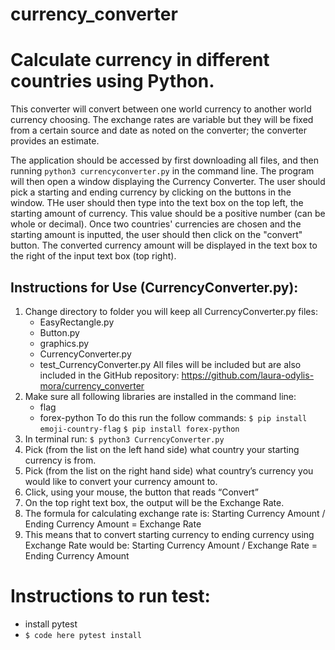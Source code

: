 # currency_converter

# Calculate currency in different countries using Python.

This converter will convert between one world currency to another world currency choosing. The exchange rates are variable but they will be fixed from a certain source and date as noted on the converter; the converter provides an estimate.

The application should be accessed by first downloading all files, and then running ```python3 currencyconverter.py``` in the command line. The program will then open a window displaying the Currency Converter. The user should pick a starting and ending currency by clicking on the buttons in the window. THe user should then type into the text box on the top left, the starting amount of currency. This value should be a positive number (can be whole or decimal). Once two countries' currencies are chosen and the starting amount is inputted, the user should then click on the "convert" button. The converted currency amount will be displayed in the text box to the right of the input text box (top right).

## Instructions for Use (CurrencyConverter.py):
1. Change directory to folder you will keep all CurrencyConverter.py files:
    - EasyRectangle.py
    - Button.py
    - graphics.py
    - CurrencyConverter.py
    - test_CurrencyConverter.py
   All files will be included but are also included in the GitHub repository: https://github.com/laura-odylis-mora/currency_converter
2. Make sure all following libraries are installed in the command line:
      - flag
      - forex-python
   To do this run the follow commands:
      ```$ pip install emoji-country-flag```
      ```$ pip install forex-python```
3. In terminal run:
   ```$ python3 CurrencyConverter.py```
4. Pick (from the list on the left hand side) what country your starting currency is from. 
5. Pick (from the list on the right hand side) what country’s currency you would like to convert your currency amount to. 
6. Click, using your mouse, the button that reads “Convert”
7. On the top right text box, the output will be the Exchange Rate.
8. The formula for calculating exchange rate is: 
   Starting Currency Amount / Ending Currency Amount = Exchange Rate
9. This means that to convert starting currency to ending currency using Exchange Rate  would be:
		Starting Currency Amount / Exchange Rate = Ending Currency Amount

# Instructions to run test:

- install pytest
- ```$ code here pytest install```
